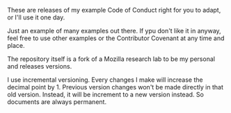 These are releases of my example Code of Conduct right for you to adapt, or I'll use it one day.

Just an example of many examples out there. If ypu don't like it in anyway, feel free to use other examples or the Contributor Covenant at any time and place. 

The repository itself is a fork of a Mozilla research lab to be my personal and releases versions.

I use incremental versioning. Every changes I make will increase the decimal point by 1. Previous version changes won't be made directly in that old version. Instead, it will be increment to a new version instead. So documents are always permanent.
